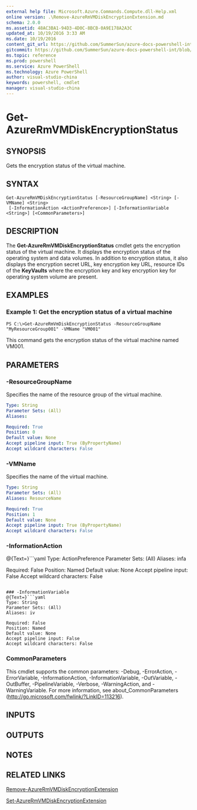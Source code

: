 ```yaml
---
external help file: Microsoft.Azure.Commands.Compute.dll-Help.xml
online version: .\Remove-AzureRmVMDiskEncryptionExtension.md
schema: 2.0.0
ms.assetid: 48AC3BA1-94D3-4D0C-8BCB-0A9E178A2A3C
updated_at: 10/19/2016 3:33 AM
ms.date: 10/19/2016
content_git_url: https://github.com/SummerSun/azure-docs-powershell-int/blob/master/azureps-cmdlets-docs/ResourceManager/AzureRM.Compute/v1.3.4/Get-AzureRmVMDiskEncryptionStatus.md
gitcommit: https://github.com/SummerSun/azure-docs-powershell-int/blob/c0d1e448da01261236e9ece01ca5c2a98effbf31/azureps-cmdlets-docs/ResourceManager/AzureRM.Compute/v1.3.4/Get-AzureRmVMDiskEncryptionStatus.md
ms.topic: reference
ms.prod: powershell
ms.service: Azure PowerShell
ms.technology: Azure PowerShell
author: visual-studio-china
keywords: powershell, cmdlet
manager: visual-studio-china
---
```


# Get-AzureRmVMDiskEncryptionStatus

## SYNOPSIS
Gets the encryption status of the virtual machine.

## SYNTAX

```
Get-AzureRmVMDiskEncryptionStatus [-ResourceGroupName] <String> [-VMName] <String>
 [-InformationAction <ActionPreference>] [-InformationVariable <String>] [<CommonParameters>]
```

## DESCRIPTION
The **Get-AzureRmVMDiskEncryptionStatus** cmdlet gets the encryption status of the virtual machine.
It displays the encryption status of the operating system and data volumes.
In addition to encryption status, it also displays the encryption secret URL, key encryption key URL, resource IDs of the **KeyVaults** where the encryption key and key encryption key for operating system volume are present.

## EXAMPLES

### Example 1: Get the encryption status of a virtual machine
```
PS C:\>Get-AzureRmVmDiskEncryptionStatus -ResourceGroupName "MyResourceGroup001" -VMName "VM001"
```

This command gets the encryption status of the virtual machine named VM001.

## PARAMETERS

### -ResourceGroupName
Specifies the name of the resource group of the virtual machine.

```yaml
Type: String
Parameter Sets: (All)
Aliases: 

Required: True
Position: 0
Default value: None
Accept pipeline input: True (ByPropertyName)
Accept wildcard characters: False
```

### -VMName
Specifies the name of the virtual machine.

```yaml
Type: String
Parameter Sets: (All)
Aliases: ResourceName

Required: True
Position: 1
Default value: None
Accept pipeline input: True (ByPropertyName)
Accept wildcard characters: False
```

### -InformationAction
@{Text=}```yaml
Type: ActionPreference
Parameter Sets: (All)
Aliases: infa

Required: False
Position: Named
Default value: None
Accept pipeline input: False
Accept wildcard characters: False
```

### -InformationVariable
@{Text=}```yaml
Type: String
Parameter Sets: (All)
Aliases: iv

Required: False
Position: Named
Default value: None
Accept pipeline input: False
Accept wildcard characters: False
```

### CommonParameters
This cmdlet supports the common parameters: -Debug, -ErrorAction, -ErrorVariable, -InformationAction, -InformationVariable, -OutVariable, -OutBuffer, -PipelineVariable, -Verbose, -WarningAction, and -WarningVariable. For more information, see about_CommonParameters (http://go.microsoft.com/fwlink/?LinkID=113216).

## INPUTS

## OUTPUTS

## NOTES

## RELATED LINKS

[Remove-AzureRmVMDiskEncryptionExtension](.\Remove-AzureRmVMDiskEncryptionExtension.md)

[Set-AzureRmVMDiskEncryptionExtension](.\Set-AzureRmVMDiskEncryptionExtension.md)


